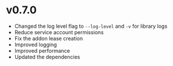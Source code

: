 # v0.7.0

* Changed the log level flag to `--log-level` and `-v` for library logs
* Reduce service account permissions
* Fix the addon lease creation
* Improved logging
* Improved performance
* Updated the dependencies
